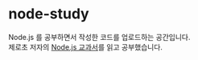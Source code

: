 # node-study
Node.js 를 공부하면서 작성한 코드를 업로드하는 공간입니다.  
제로초 저자의 [Node.js 교과서](http://www.kyobobook.co.kr/product/detailViewKor.laf?ejkGb=KOR&mallGb=KOR&barcode=9791165212308)를 읽고 공부했습니다.

